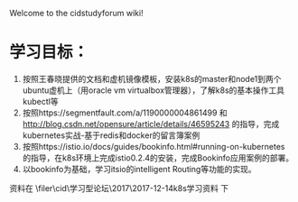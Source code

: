 Welcome to the cidstudyforum wiki!


# 学习目标：
1. 按照王春晓提供的文档和虚机镜像模板，安装k8s的master和node1到两个ubuntu虚机上（用oracle vm virtualbox管理器），了解k8s的基本操作工具kubectl等
1. 按照https://segmentfault.com/a/1190000004861499 和 http://blog.csdn.net/opensure/article/details/46595243
 的指导，完成kubernetes实战-基于redis和docker的留言簿案例
1.  按照https://istio.io/docs/guides/bookinfo.html#running-on-kubernetes 的指导，在k8s环境上完成istio0.2.4的安装，完成Bookinfo应用案例的部署。
1. 以bookinfo为基础，学习itsio的intelligent Routing等功能的实现。

资料在 \\filer\cid\学习型论坛\2017\2017-12-14k8s学习资料 下





